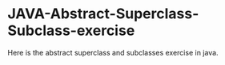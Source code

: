 # JAVA-Abstract-Superclass-Subclass-exercise
Here is the abstract superclass and subclasses exercise in java. 

